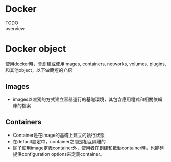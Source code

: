 # Docker
TODO  
overview
# Docker object
使用docker時，會創建或使用images, containers, networks, volumes, plugins, 和其他object，以下做簡短的介紹

## Images
* images以唯獨的方式建立容器運行的基礎環境，其包含應用程式和相關依賴庫的檔案

## Containers
* Container是在image的基礎上建立的執行狀態
* 在default設定中，container之間是相互隔離的
* 除了使用image定義container外，使用者在創建和啟動container時，也能夠提供configuration options來定義container。